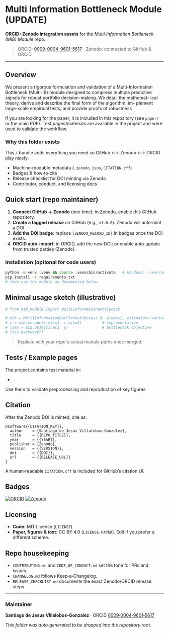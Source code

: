 # Multi Information Bottleneck Module (UPDATE)

**ORCID+Zenodo integration assets** for the *Multi‑Information Bottleneck (MIB) Module* repo.

> ORCID: [0009-0004-9601-5617](https://orcid.org/0009-0004-9601-5617) · Zenodo: connected to GitHub & ORCID

---

## Overview
We present a rigorous formulation and validation of a Multi-Information Bottleneck (Multi-IB) module designed to compress multiple predictive signals for robust portfolio decision-making. We detail the mathemat- ical theory, derive and describe the final form of the algorithm, im- plement large-scale empirical tests, and provide proofs of robustness

If you are looking for the paper, it is included in this repository (see `paper/` or the main PDF). 
Test pages/materials are available in the project and were used to validate the workflow.

### Why this folder exists
This `/` bundle adds everything you need so GitHub ⟷ Zenodo ⟷ ORCID play nicely:
- Machine‑readable metadata (`.zenodo.json`, `CITATION.cff`)
- Badges & how‑to‑cite
- Release checklist for DOI minting via Zenodo
- Contributor, conduct, and licensing docs

## Quick start (repo maintainer)
1. **Connect GitHub → Zenodo** (one‑time): in Zenodo, enable this GitHub repository.  
2. **Create a tagged release** on GitHub (e.g., `v1.0.0`). Zenodo will auto‑mint a DOI.
3. **Add the DOI badge**: replace `{ZENODO_RECORD_ID}` in badges once the DOI exists.
4. **ORCID auto‑import**: in ORCID, add the new DOI; or enable auto‑update from trusted parties (Zenodo).

### Installation (optional for code users)
```bash
python -m venv .venv && source .venv/bin/activate   # Windows: .venv\Scripts\activate
pip install -r requirements.txt
# then use the module as documented below
```

## Minimal usage sketch (illustrative)
```python
# from mib_module import MultiInformationBottleneck

# mib = MultiInformationBottleneck(beta=1.0, views=2, estimator="variational")
# z = mib.encode(x_view1, x_view2)         # representation
# loss = mib.objective(z, y)               # bottleneck objective
# loss.backward()
```

> Replace with your repo's actual module paths once merged.

## Tests / Example pages
The project contains test material in:
- `.`

Use them to validate preprocessing and reproduction of key figures.

## Citation
After the Zenodo DOI is minted, cite as:

```
@software{{CITATION_KEY}},
  author    = {Santiago de Jesus Villalobos-Gonzalez},
  title     = {{REPO_TITLE}},
  year      = {{YEAR}},
  publisher = {Zenodo},
  version   = {{VERSION}},
  doi       = {{DOI}},
  url       = {{RELEASE_URL}}
}
```

A human‑readable `CITATION.cff` is included for GitHub’s citation UI.

## Badges
[![ORCID](https://img.shields.io/badge/ORCID-0009--0004--9601--5617-brightgreen)](https://orcid.org/0009-0004-9601-5617)
[![Zenodo](https://zenodo.org/badge/DOI/10.5281/zenodo.{ZENODO_RECORD_ID}.svg)](https://doi.org/10.5281/zenodo.{ZENODO_RECORD_ID})

## Licensing
- **Code:** MIT License (`LICENSE`).
- **Paper, figures & text:** CC BY 4.0 (`LICENSE-PAPER`).
Edit if you prefer a different scheme.

## Repo housekeeping
- `CONTRIBUTING.md` and `CODE_OF_CONDUCT.md` set the tone for PRs and issues.
- `CHANGELOG.md` follows Keep‑a‑Changelog.
- `RELEASE_CHECKLIST.md` documents the exact Zenodo/ORCID release steps.

---

### Maintainer
**Santiago de Jesus Villalobos-Gonzalez** · ORCID [0009‑0004‑9601‑5617](https://orcid.org/0009-0004-9601-5617)

*This folder was auto‑generated to be dropped into the repository root.*

